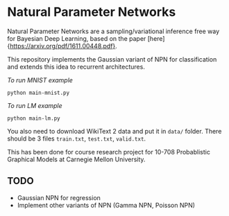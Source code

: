 # Natural Parameter Networks

Natural Parameter Networks are a sampling/variational inference free way for Bayesian Deep Learning, based on the paper [here]{https://arxiv.org/pdf/1611.00448.pdf}.

This repository implements the Gaussian variant of NPN for classification and extends this idea to recurrent architectures.

*To run MNIST example*
```
python main-mnist.py
```

*To run LM example*
```
python main-lm.py
```
You also need to download WikiText 2 data and put it in `data/` folder. There should be 3 files `train.txt`, `test.txt`, `valid.txt`.

This has been done for course research project for 10-708 Probablistic Graphical Models at Carnegie Mellon University.

## TODO
* Gaussian NPN for regression
* Implement other variants of NPN (Gamma NPN, Poisson NPN)
